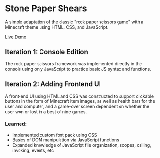 # Stone Paper Shears
A simple adaptation of the classic "rock paper scissors game" with a Minecraft theme using HTML, CSS, and JavaScript.

[Live Demo](https://nicholasrmccracken.github.io/stone-paper-shears)

## Iteration 1: Console Edition
The rock paper scissors framework was implemented directly in the console using only JavaScript to practice basic JS syntax and functions.

## Iteration 2: Adding Frontend UI
A front-end UI using HTML and CSS was constructed to support clickable buttons in the form of Minecraft item images, as well as health bars for the user and computer, and a game-over screen dependent on whether the user won or lost in a best of nine games.

### Learned:
- Implemented custom font pack using CSS
- Basics of DOM manipulation via JavaScript functions
- Expanded knowledge of JavaScript file organization, scopes, calling, invoking, events, etc
